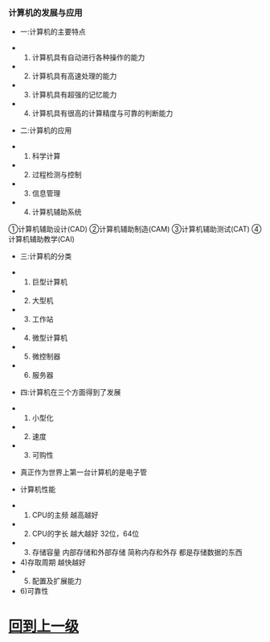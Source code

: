 



### 计算机的发展与应用



+ 一:计算机的主要特点

* 1) 计算机具有自动进行各种操作的能力

* 2) 计算机具有高速处理的能力

* 3) 计算机具有超强的记忆能力

* 4) 计算机具有很高的计算精度与可靠的判断能力




+ 二:计算机的应用

* 1) 科学计算
* 2) 过程检测与控制
* 3) 信息管理
* 4) 计算机辅助系统

 ①计算机辅助设计(CAD)
 ②计算机辅助制造(CAM)
 ③计算机辅助测试(CAT)
 ④计算机辅助教学(CAI)

+ 三:计算机的分类

* 1) 巨型计算机
* 2) 大型机
* 3) 工作站
* 4) 微型计算机
* 5) 微控制器
* 6) 服务器

+ 四:计算机在三个方面得到了发展

* 1) 小型化
* 2) 速度
* 3) 可购性

+ 真正作为世界上第一台计算机的是电子管

+ 计算机性能
* 1) CPU的主频 越高越好
* 2) CPU的字长 越大越好 32位，64位
* 3) 存储容量 内部存储和外部存储 简称内存和外存  都是存储数据的东西
* 4)存取周期 越快越好
* 5) 配置及扩展能力
* 6)可靠性 



























# [回到上一级](./index.md)
